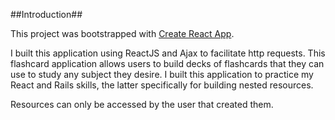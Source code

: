 
##Introduction##

This project was bootstrapped with [Create React App](https://github.com/facebookincubator/create-react-app).

I built this application using ReactJS and Ajax to facilitate http requests.  This flashcard application allows users to build decks of flashcards that they can use to study any subject they desire.  I built this application to practice my React and Rails skills, the latter specifically for building nested resources.

Resources can only be accessed by the user that created them.
